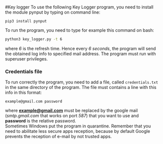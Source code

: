 #Key logger
To use the following Key Logger program, you need to install the module pynput by typing on command line:
```
pip3 install pynput
```
To run the program, you need to type for example this command on bash:
```bash
python3 key_logger.py -t 6
```
where <i>6</i> is the refresh time. Hence every <i>6 seconds</i>, the program will send the obtained log info to specified mail address. The program must run with superuser privileges.


### Credentials file
To run correctly the program, you need to add a file, called <code>credentials.txt</code> in the same directory of the program. The file must contains a line with this info in this format:
<pre lang="bash"><code>example@gmail.com password</code></pre>
where <b>example@gmail.com</b> must be replaced by the google mail (<i>smtp.gmail.com</i> that works on port <i>587</i>) that you want to use and <b>password</b> is the relative password.<br>
Sometimes Windows put the program in quarantine. Remember that you need to abilitate less secure apps reception, because by default Google prevents the reception of e-mail by not trusted apps.
